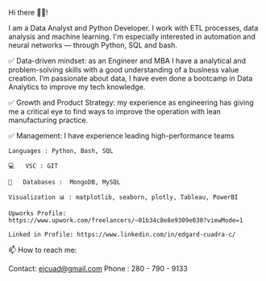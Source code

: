 Hi there 🙋‍♂️!


I am a Data Analyst and Python Developer. I work with ETL processes, data analysis and machine learning. I'm especially interested in automation and neural networks — through Python, SQL and bash.

✅ Data-driven mindset: as an Engineer and MBA I have a analytical and problem-solving skills with a good understanding of a business value creation. I’m passionate about data, I have even done a bootcamp in Data Analytics to improve my tech knowledge.

✅ Growth and Product Strategy: my experience as engineering has giving me a critical eye to find ways to improve the operation with lean manufacturing practice. 

✅ Management: I have experience leading high-performance teams 


    Languages : Python, Bash, SQL

    💻	VSC : GIT

    📆	Databases :  MongoDB, MySQL

    Visualization 📊 : matplotlib, seaborn, plotly, Tableau, PowerBI

    Upworks Profile: https://www.upwork.com/freelancers/~01b34c8e8e9309e030?viewMode=1

    Linked in Profile: https://www.linkedin.com/in/edgard-cuadra-c/


📫 How to reach me:

Contact: ejcuad@gmail.com
Phone : 280 - 790 - 9133


<!---
Chelechepe/Chelechepe is a ✨ special ✨ repository because its `README.md` (this file) appears on your GitHub profile.
You can click the Preview link to take a look at your changes.
--->
